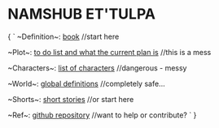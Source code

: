# NAMSHUB ET'TULPA
{
`
~Definition~:  [book](chapters/index.md) //start here 

~Plot~:  [to do list and what the current plan is](plot.md) //this is a mess

~Characters~:  [list of characters](characters/index.md) //dangerous - messy

~World~:  [global definitions](world/index.md) //completely safe...

~Shorts~: [short stories](shorts/index.md) //or start here

~Ref~: [github repository](https://github.com/altruios/namshubettulpa) //want to help or contribute?
`
}